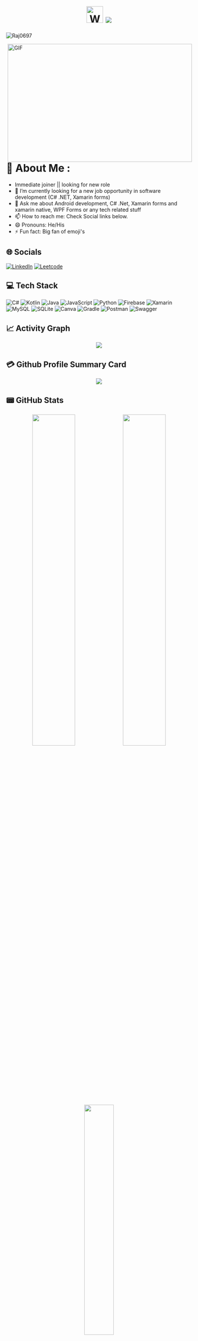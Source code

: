 <!--- <h1 align="center"> Hola, <img src="https://raw.githubusercontent.com/nixin72/nixin72/master/wave.gif" 
         alt="Waving hand animated gif"
         height="45"
         width="45" /> I'm Rajkumar</h1> -->
         
 <h1 align="center">
    <img src="https://raw.githubusercontent.com/nixin72/nixin72/master/wave.gif" 
         alt="Waving hand animated gif" alt = "waving hand animated gif" height ="45" width="45">
  <a href="https://git.io/typing-svg">
    <img src="https://readme-typing-svg.herokuapp.com/?lines=Hola!+👋;This+is+Rajkumar....;Nice+to+meet+you!&center=true&size=30">
  </a>
</h1>

<p align="left"> <img src="https://komarev.com/ghpvc/?username=Raj0697&label=Profile+Views&color=blue&style=plastic&style=for-the-badge" alt="Raj0697" /> </p>

<img align="right" alt="GIF" src="https://github.com/abhisheknaiidu/abhisheknaiidu/blob/master/code.gif?raw=true" width="500" height="320" />

# 💫 About Me :
- Immediate joiner || looking for new role
- 🔭 I’m currently looking for a new job opportunity in software development (C# .NET, Xamarin forms)
- 💬 Ask me about Android development, C# .Net, Xamarin forms and xamarin native, WPF Forms or any tech related stuff
- 📫 How to reach me: Check Social links below.
- 😄 Pronouns: He/His
- ⚡ Fun fact: Big fan of emoji's

## 🌐 Socials
[![LinkedIn](https://img.shields.io/badge/LinkedIn-0077B5?style=for-the-badge&logo=linkedin&logoColor=white)](https://linkedin.com/in/rajkumarsde)
[![Leetcode](https://img.shields.io/badge/-LeetCode-FFA116?style=for-the-badge&logo=LeetCode&logoColor=black)](https://leetcode.com/Raj0697/)

## 💻 Tech Stack
![C#](https://img.shields.io/badge/c%23-%23239120.svg?style=for-the-badge&logo=c-sharp&logoColor=white) ![Kotlin](https://img.shields.io/badge/kotlin-%230095D5.svg?style=for-the-badge&logo=kotlin&logoColor=white) ![Java](https://img.shields.io/badge/java-%23ED8B00.svg?style=for-the-badge&logo=java&logoColor=white) ![JavaScript](https://img.shields.io/badge/javascript-%23323330.svg?style=for-the-badge&logo=javascript&logoColor=%23F7DF1E) ![Python](https://img.shields.io/badge/python-3670A0?style=for-the-badge&logo=python&logoColor=ffdd54) ![Firebase](https://img.shields.io/badge/firebase-%23039BE5.svg?style=for-the-badge&logo=firebase) ![Xamarin](https://img.shields.io/badge/Xamarin-3199DC?style=for-the-badge&logo=xamarin&logoColor=white) ![MySQL](https://img.shields.io/badge/mysql-%2300f.svg?style=for-the-badge&logo=mysql&logoColor=white) ![SQLite](https://img.shields.io/badge/sqlite-%2307405e.svg?style=for-the-badge&logo=sqlite&logoColor=white) ![Canva](https://img.shields.io/badge/Canva-%2300C4CC.svg?style=for-the-badge&logo=Canva&logoColor=white) ![Gradle](https://img.shields.io/badge/Gradle-02303A.svg?style=for-the-badge&logo=Gradle&logoColor=white) ![Postman](https://img.shields.io/badge/Postman-FF6C37?style=for-the-badge&logo=postman&logoColor=white) ![Swagger](https://img.shields.io/badge/-Swagger-%23Clojure?style=for-the-badge&logo=swagger&logoColor=white)

## 📈 Activity Graph
<p align="center">
	<img src="https://activity-graph.herokuapp.com/graph?username=Raj0697&theme=minimal"/>
</p>

## 💳 Github Profile Summary Card
<p align="center">
  <img src="https://github-profile-summary-cards.vercel.app/api/cards/profile-details?username=Raj0697&theme=vue"/>
</p>

## 📟 GitHub Stats
<p align="center">
	<img width="48%" src="https://github-readme-stats.vercel.app/api?username=Raj0697&show_icons=true&theme=vue" />
	<img width="48%" src="https://github-readme-streak-stats.herokuapp.com/?user=Raj0697&theme=vue" />
  <img width="40%" src="https://github-readme-stats.vercel.app/api/top-langs/?username=Raj0697&layout=compact&theme=vue" />
</p>

### ✍️Random Dev Quote
![](https://quotes-github-readme.vercel.app/api?type=horizontal&theme=vue)

---
<!---[![](https://visitcount.itsvg.in/api?id=Raj0697&icon=0&color=1)](https://visitcount.itsvg.in)  -->

<div align="center">

### Show some ❤️ by starring some of the repositories!

</div>
<!---
<p align = "center">
  <img src="https://github-readme-stats.vercel.app/api?username=Raj0697&&show_icons=true&title_color=ffffff&icon_color=bb2acf&text_color=daf7dc&bg_color=151515" width = 400>
  <img src = "https://github-readme-streak-stats.herokuapp.com?user=Raj0697&theme=dark&hide_border=true" width = 400>
</p>
<img src="https://activity-graph.herokuapp.com/graph?username=Raj0697&theme=dracula">
-->
